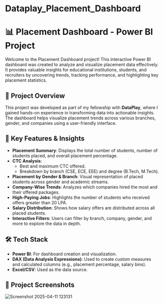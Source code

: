# Dataplay_Placement_Dashboard
# 📊 Placement Dashboard - Power BI Project

Welcome to the Placement Dashboard project! This interactive Power BI dashboard was created to analyze and visualize placement data effectively. It provides valuable insights for educational institutions, students, and recruiters by uncovering trends, tracking performance, and highlighting key placement statistics.

## 🚀 Project Overview

This project was developed as part of my fellowship with **DataPlay**, where I gained hands-on experience in transforming data into actionable insights. The dashboard helps visualize placement trends across various branches, gender, and companies using a user-friendly interface.

## 🎯 Key Features & Insights

- **Placement Summary**: Displays the total number of students, number of students placed, and overall placement percentage.
- **CTC Analysis**:
  - Best and maximum CTC offered.
  - Breakdown by branch (CSE, ECE, EEE) and degree (B.Tech, M.Tech).
- **Placement by Gender & Branch**: Visual representation of placed students across gender and academic streams.
- **Company-Wise Trends**: Analyzes which companies hired the most and their offered packages.
- **High-Paying Jobs**: Highlights the number of students who received offers greater than 20 LPA.
- **Salary Distribution**: Shows how salary offers are distributed across all placed students.
- **Interactive Filters**: Users can filter by branch, company, gender, and more to explore the data in depth.

## 🛠 Tech Stack

- **Power BI**: For dashboard creation and visualization.
- **DAX (Data Analysis Expressions)**: Used to create custom measures and calculated columns (e.g., placement percentage, salary bins).
- **Excel/CSV**: Used as the data source.

## 📌 Project Screenshots

![Screenshot 2025-04-11 123131](https://github.com/user-attachments/assets/47d5acd1-34e3-4bec-a989-c4dfb6acc9da)


